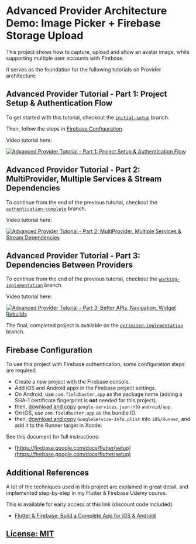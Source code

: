 # Advanced Provider Architecture Demo: Image Picker + Firebase Storage Upload

This project shows how to capture, upload and show an avatar image, while supporting multiple user accounts with Firebase.

It serves as the foundation for the following tutorials on Provider architecture:

## Advanced Provider Tutorial - Part 1: Project Setup & Authentication Flow

To get started with this tutorial, checkout the [`initial-setup`](https://github.com/bizz84/firebase_user_avatar_flutter/tree/initial-setup) branch.

Then, follow the steps in [Firebase Configuration](#firebase-configuration).

Video tutorial here:

[![Advanced Provider Tutorial - Part 1: Project Setup & Authentication Flow](media/flutter-provider-advanced-banner-1.png)](https://youtu.be/j8P__wcq2YM)

## Advanced Provider Tutorial - Part 2: MultiProvider, Multiple Services & Stream Dependencies

To continue from the end of the previous tutorial, checkout the [`authentication-complete`](https://github.com/bizz84/firebase_user_avatar_flutter/tree/authentication-complete) branch.

Video tutorial here:

[![Advanced Provider Tutorial - Part 2: MultiProvider, Multiple Services & Stream Dependencies](media/flutter-provider-advanced-banner-2.png)](https://youtu.be/wxN1L3RfulI)

## Advanced Provider Tutorial - Part 3: Dependencies Between Providers

To continue from the end of the previous tutorial, checkout the [`working-implementation`](https://github.com/bizz84/firebase_user_avatar_flutter/tree/working-implementation)  branch.

Video tutorial here:

[![Advanced Provider Tutorial - Part 3: Better APIs, Navigation, Widget Rebuilds](media/flutter-provider-advanced-banner-3.png)](https://youtu.be/wxN1L3RfulI)

The final, completed project is available on the [`optimized-implementation`](https://github.com/bizz84/firebase_user_avatar_flutter/tree/optimized-implementation) branch.

## Firebase Configuration

To use this project with Firebase authentication, some configuration steps are required.

- Create a new project with the Firebase console.
- Add iOS and Android apps in the Firebase project settings.
- On Android, use `com.fieldbuster.app` as the package name (adding a SHA-1 certificate fingerprint is **not** needed for this project).
- then, [download and copy](https://firebase.google.com/docs/flutter/setup#configure_an_android_app) `google-services.json` into `android/app`.
- On iOS, use `com.fieldbuster.app` as the bundle ID.
- then, [download and copy](https://firebase.google.com/docs/flutter/setup#configure_an_ios_app) `GoogleService-Info.plist` into `iOS/Runner`, and add it to the Runner target in Xcode.

See this document for full instructions:

- [https://firebase.google.com/docs/flutter/setup](https://firebase.google.com/docs/flutter/setup)   

## Additional References

A lot of the techniques used in this project are explained in great detail, and implemented step-by-step in my Flutter & Firebase Udemy course.

This is available for early access at this link (discount code included):

- [Flutter & Firebase: Build a Complete App for iOS & Android](https://www.udemy.com/flutter-firebase-build-a-complete-app-for-ios-android/?couponCode=DART15&password=codingwithflutter)

## [License: MIT](LICENSE.md)